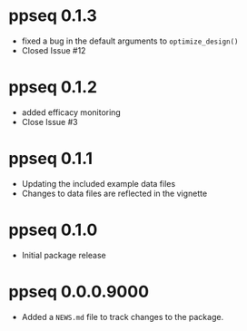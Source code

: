 # ppseq 0.1.3

* fixed a bug in the default arguments to `optimize_design()`
* Closed Issue #12

# ppseq 0.1.2

* added efficacy monitoring
* Close Issue #3

# ppseq 0.1.1

* Updating the included example data files
* Changes to data files are reflected in the vignette


# ppseq 0.1.0

* Initial package release


# ppseq 0.0.0.9000

* Added a `NEWS.md` file to track changes to the package.

